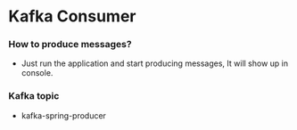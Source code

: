 # Kafka Consumer 

### How to produce messages?
- Just run the application and start producing messages, It will show up in console.

### Kafka topic 
- kafka-spring-producer

